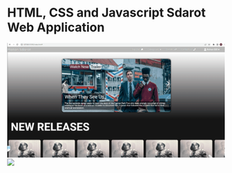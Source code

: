 # HTML, CSS and Javascript Sdarot Web Application

<img src="navbar_slideshowDemo.gif">

<img src="SliderDemo.gif">
